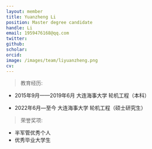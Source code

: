 ```yaml
---
layout: member
title: Yuanzheng Li
position: Master degree candidate
handle: Li
email: 1959476168@qq.com
twitter: 
github: 
scholar:
orcid: 
image: /images/team/liyuanzheng.png
cv: 
---
```


> 教育经历:

- 2015年9月——2019年6月  大连海事大学 轮机工程（本科）

- 2022年6月—至今  大连海事大学   轮机工程（硕士研究生）

> 荣誉奖项:

- 半军管优秀个人
- 优秀毕业大学生


